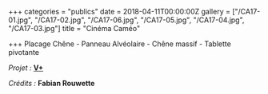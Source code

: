 +++
categories = "publics"
date = 2018-04-11T00:00:00Z
gallery = ["/CA17-01.jpg", "/CA17-02.jpg", "/CA17-06.jpg", "/CA17-05.jpg", "/CA17-04.jpg", "/CA17-03.jpg"]
title = "Cinéma Caméo"

+++
Placage Chêne - Panneau Alvéolaire - Chêne massif - Tablette pivotante

_Projet :_ [**V+**](http://www.vplus.org/)

_Crédits :_ **Fabian Rouwette**